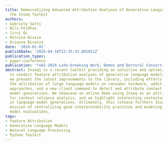 ```yaml
---
title: Democratizing Advanced Attribution Analyses of Generative Language Models with
  the Inseq Toolkit
authors:
- Gabriele Sarti
- Nils Feldhus
- Jirui Qi
- Malvina Nissim
- Arianna Bisazza
date: '2024-01-01'
publishDate: '2025-04-16T12:35:33.891911Z'
publication_types:
- paper-conference
publication: '*xAI-2024 Late-breaking Work, Demos and Doctoral Consortium Joint Proceedings*'
abstract: Inseq1 is a recent toolkit providing an intuitive and optimized interface
  to conduct feature attribution analyses of generative language models. In this work,
  we present the latest improvements to the library, including efforts to simplify
  the attribution of large language models on consumer hardware, additional attribution
  approaches, and a new client command to detect and attribute context usage in language
  model generations. We showcase an online demo using Inseq as an attribution backbone
  for context reliance analysis, and we highlight interesting contextual patterns
  in language model generations. Ultimately, this release furthers Inseqtextquoterights
  mission of centralizing good interpretability practices and enabling fair and reproducible
  model evaluations.
tags:
- Feature Attribution
- Generative Language Models
- Natural Language Processing
- Python Toolkit
---
```

